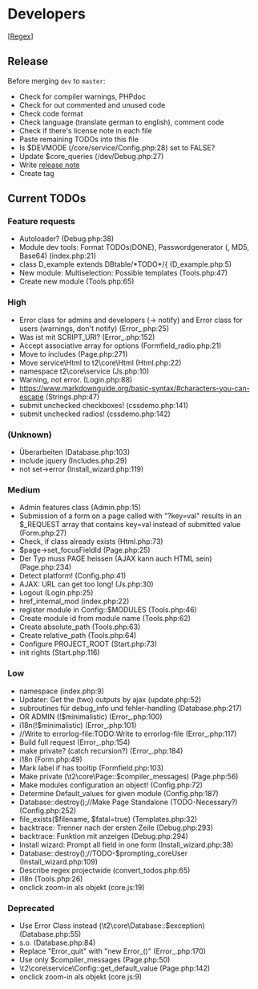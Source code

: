 Developers
==========

[[Regex](https://github.com/experder/T2/blob/master/help/dev_regex.md)]

Release
-------
Before merging `dev` to `master`:
* Check for compiler warnings, PHPdoc
* Check for out commented and unused code
* Check code format
* Check language (translate german to english), comment code
* Check if there's license note in each file
* Paste remaining TODOs into this file
* Is $DEVMODE (/core/service/Config.php:28) set to FALSE?
* Update $core_queries (/dev/Debug.php:27)
* Write [release note](../release_notes.md)
* Create tag

Current TODOs
-------------
### Feature requests
* Autoloader? (Debug.php:38)
* Module dev tools: Format TODOs(DONE), Passwordgenerator (, MD5, Base64) (index.php:21)
* class D\_example extends DBtable/\*TODO\*/{ (D\_example.php:5)
* New module: Multiselection: Possible templates (Tools.php:47)
* Create new module (Tools.php:65)

### High
* Error class for admins and developers (-> notify) and Error class for users (warnings, don't notify) (Error\_.php:25)
* Was ist mit SCRIPT\_URI? (Error\_.php:152)
* Accept associative array for options (Formfield\_radio.php:21)
* Move to includes (Page.php:271)
* Move service\\Html to t2\\core\\Html (Html.php:22)
* namespace t2\\core\\service (Js.php:10)
* Warning, not error. (Login.php:88)
* https://www.markdownguide.org/basic-syntax/#characters-you-can-escape (Strings.php:47)
* submit unchecked checkboxes! (cssdemo.php:141)
* submit unchecked radios! (cssdemo.php:142)

### (Unknown)
* Überarbeiten (Database.php:103)
* include jquery (Includes.php:29)
* not set->error (Install\_wizard.php:119)

### Medium
* Admin features class (Admin.php:15)
* Submission of a form on a page called with "?key=val" results in an $\_REQUEST array that contains key=val instead of submitted value (Form.php:27)
* Check, if class already exists (Html.php:73)
* $page->set\_focusFieldId (Page.php:25)
* Der Typ muss PAGE heissen (AJAX kann auch HTML sein) (Page.php:234)
* Detect platform! (Config.php:41)
* AJAX: URL can get too long! (Js.php:30)
* Logout (Login.php:25)
* href\_internal\_mod (index.php:22)
* register module in Config::$MODULES (Tools.php:46)
* Create module id from module name (Tools.php:62)
* Create absolute\_path (Tools.php:63)
* Create relative\_path (Tools.php:64)
* Configure PROJECT\_ROOT (Start.php:73)
* init rights (Start.php:116)

### Low
* namespace (index.php:9)
* Updater: Get the (two) outputs by ajax (update.php:52)
* subroutines für debug\_info und fehler-handling (Database.php:217)
* OR ADMIN (!$minimalistic) (Error\_.php:100)
* i18n(!$minimalistic) (Error\_.php:101)
* //Write to errorlog-file:TODO:Write to errorlog-file (Error\_.php:117)
* Build full request (Error\_.php:154)
* make private? (catch recursion?) (Error\_.php:184)
* i18n (Form.php:49)
* Mark label if has tooltip (Formfield.php:103)
* Make private (\\t2\\core\\Page::$compiler\_messages) (Page.php:56)
* Make modules configuration an object! (Config.php:72)
* Determine Default\_values for given module (Config.php:187)
* Database::destroy();//Make Page Standalone (TODO-Necessary?) (Config.php:252)
* file\_exists($filename, $fatal=true) (Templates.php:32)
* backtrace: Trenner nach der ersten Zeile (Debug.php:293)
* backtrace: Funktion mit anzeigen (Debug.php:294)
* Install wizard: Prompt all field in one form (Install\_wizard.php:38)
* Database::destroy();//TODO-$prompting\_coreUser (Install\_wizard.php:109)
* Describe regex projectwide (convert\_todos.php:65)
* i18n (Tools.php:26)
* onclick zoom-in als objekt (core.js:19)

### Deprecated
* Use Error Class instead (\\t2\\core\\Database::$exception) (Database.php:55)
* s.o. (Database.php:84)
* Replace "Error\_quit" with "new Error\_()" (Error\_.php:170)
* Use only $compiler\_messages (Page.php:50)
* \\t2\\core\\service\\Config::get\_default\_value (Page.php:142)
* onclick zoom-in als objekt (core.js:9)
